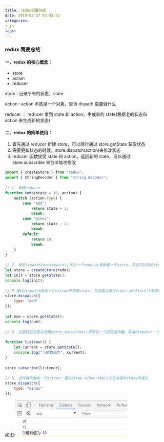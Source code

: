 ```yaml
---
title: redux简要总结
date: 2019-02-27 09:02:42
categories: 
- js
tags:
---
```


### redux 简要总结

#### 一、redux 的核心概念：

-   store
-   action
-   reducer

store : 记录所有的状态，state

action : action 本质是一个对象，告诉 dispath 需要做什么

reducer ： reducer 拿到 state 和 action，生成新的 state(根据老的状态和 action 来生成新的状态)

#### 二、redux 的简单使用：

1. 首先通过 reducer 新建 store，可以随时通过 store.getState 获取状态
2. 需要更新状态的时候，store.dispatch(action)来修改状态
3. reducer 函数接受 state 和 action，返回新的 state，可以通过 store.subscrible 来监听每次修改

```js
import { createStore } from "redux";
import { StringDecoder } from "string_decoder";

// 1. 新建reducer
function todo(state = 10, action) {
    switch (action.type) {
        case "add":
            return state + 1;
            break;
        case "minus":
            return state - 1;
            break;
        default:
            return 10;
            break;
    }
}

// 2. 使用createStore(reucer),传入一个reducer来新建一个store，并且可以使用store.getState()来获取到最新的state
let store = createStore(todo);
let init = store.getState();
console.log(init);

// 3.通过dispatch触发一个action来修改state，并且再次通过store.getState()来获取到最新的state
store.dispatch({
    type: "add"
});

let num = store.getState();
console.log(num);

// 4. 这里我们也可以使用store.subscribe()来添加一个变化监听器，每当dispatch一个action的时候，state就可能已发生变化，我们就可以在回调函数里监听state的变化。

function listener() {
    let current = store.getState();
    console.log("当前数值为", current);
}

store.subscribe(listener);

// 5. 此时再次触发一个action，通过stroe.subscribe()方法来监听state的变化
store.dispatch({
    type: "minus"
});
```

如图:![reudx简单使用](../../images/2019-02-27_094554.png)
